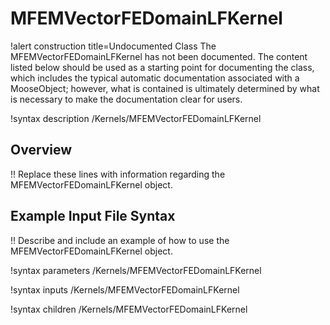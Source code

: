 # MFEMVectorFEDomainLFKernel

!alert construction title=Undocumented Class
The MFEMVectorFEDomainLFKernel has not been documented. The content listed below should be used as a starting point for
documenting the class, which includes the typical automatic documentation associated with a
MooseObject; however, what is contained is ultimately determined by what is necessary to make the
documentation clear for users.

!syntax description /Kernels/MFEMVectorFEDomainLFKernel

## Overview

!! Replace these lines with information regarding the MFEMVectorFEDomainLFKernel object.

## Example Input File Syntax

!! Describe and include an example of how to use the MFEMVectorFEDomainLFKernel object.

!syntax parameters /Kernels/MFEMVectorFEDomainLFKernel

!syntax inputs /Kernels/MFEMVectorFEDomainLFKernel

!syntax children /Kernels/MFEMVectorFEDomainLFKernel
